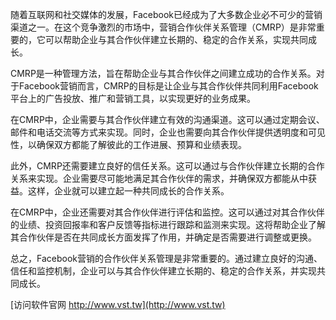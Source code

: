 随着互联网和社交媒体的发展，Facebook已经成为了大多数企业必不可少的营销渠道之一。在这个竞争激烈的市场中，营销合作伙伴关系管理（CMRP）是非常重要的，它可以帮助企业与其合作伙伴建立长期的、稳定的合作关系，实现共同成长。

CMRP是一种管理方法，旨在帮助企业与其合作伙伴之间建立成功的合作关系。对于Facebook营销而言，CMRP的目标是让企业与其合作伙伴共同利用Facebook平台上的广告投放、推广和营销工具，以实现更好的业务成果。

在CMRP中，企业需要与其合作伙伴建立有效的沟通渠道。这可以通过定期会议、邮件和电话交流等方式来实现。同时，企业也需要向其合作伙伴提供透明度和可见性，以确保双方都能了解彼此的工作进展、预算和业绩表现。

此外，CMRP还需要建立良好的信任关系。这可以通过与合作伙伴建立长期的合作关系来实现。企业需要尽可能地满足其合作伙伴的需求，并确保双方都能从中获益。这样，企业就可以建立起一种共同成长的合作关系。

在CMRP中，企业还需要对其合作伙伴进行评估和监控。这可以通过对其合作伙伴的业绩、投资回报率和客户反馈等指标进行跟踪和监测来实现。这将帮助企业了解其合作伙伴是否在共同成长方面发挥了作用，并确定是否需要进行调整或更换。

总之，Facebook营销的合作伙伴关系管理是非常重要的。通过建立良好的沟通、信任和监控机制，企业可以与其合作伙伴建立长期的、稳定的合作关系，并实现共同成长。


[访问软件官网 http://www.vst.tw](http://www.vst.tw)
